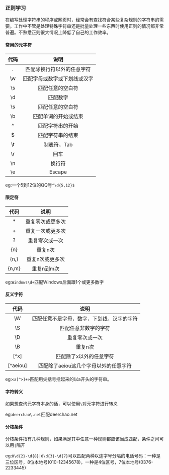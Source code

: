 
### 正则学习
在编写处理字符串的程序或网页时，经常会有查找符合某些复杂规则的字符串的需要。工作中不管是处理特殊字符串还是批量处理一些东西时使用正则的情况都非常普遍。不熟悉正则很大情况上降低了自己的工作效率。

#### 常用的元字符
|     代码      | 说明           |
| :-------------: |:-------------:|
| .    | 匹配除换行符以外的任意字符 |
| \w      | 匹配字母或数字或下划线或汉字      |
| \s |匹配任意的空白符      |
| \d |匹配数字      |
| \s |匹配任意的空白符      |
| \b |匹配单词的开始或结束     |
| ^ |匹配字符串的开始      |
| $ |匹配字符串的结束      |
| \t |制表符，Tab      |
| \r |回车     |
| \n |换行符      |
| \e |Escape      |
eg:一个5到12位的QQ号`^\d{5,12}$`

#### 限定符
|     代码      | 说明           |
| :-------------: |:-------------:|
| *    | 重复零次或更多次 |
| +      | 重复一次或更多次      |
| ? |重复零次或一次      |
| {n} |重复n次      |
| {n,} |重复n次或更多次      |
| {n,m} |重复n到m次     |
eg:`Windows\d+`匹配Windows后面跟1个或更多数字

#### 反义字符
|     代码      | 说明           |
| :-------------: |:-------------:|
| \W    | 匹配任意不是字母，数字，下划线，汉字的字符 |
| \S      | 匹配任意非数字的字符      |
|\D |重复零次或一次      |
| \B |重复n次      |
| [^x] |匹配除了x以外的任意字符      |
|[^aeiou] |匹配除了aeiou这几个字母以外的任意字符     |

eg:`<a[^>]+>`匹配用尖括号括起来的以a开头的字符串。

#### 字符转义
如果想查询元字符本身的话，可以使用`\`对元字符进行转义

eg:`deerchao\.net`匹配deerchao.net
#### 分枝条件
分枝条件指有几种规则，如果满足其中任意一种规则都应该当成匹配，条件之间可以用`|`隔开

eg:`0\d{2}-\d{8}|0\d{3}-\d{7}`可以匹配两种以连字号分隔的电话号码：一种是三位区号，8位本地号(010-12345678)，一种是4位区号，7位本地号(0376-2233445)
